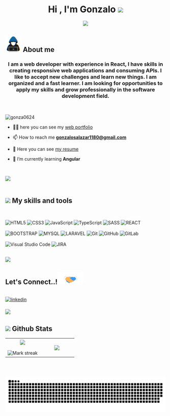 <h1 align="center"><b>Hi , I'm Gonzalo </b><img src="https://media.giphy.com/media/hvRJCLFzcasrR4ia7z/giphy.gif" width="35"></h1>

<p align="center">
  <a href="https://github.com/DenverCoder1/readme-typing-svg"><img src="https://readme-typing-svg.herokuapp.com?font=Time+New+Roman&color=cyan&size=25&center=true&vCenter=true&width=600&height=100&lines=Welcome+to+my+GitHub+profile+!;"></a>
</p>

## <picture><img src = "https://github.com/0xAbdulKhalid/0xAbdulKhalid/raw/main/assets/mdImages/about_me.gif" width = 50px></picture> **About me**

<h3 align="center">I am a web developer with experience in React, I have skills in creating responsive web applications and consuming APIs. I like to accept new challenges and learn new things. I am organized and a fast learner. I am looking for opportunities to apply my skills and grow professionally in the software development field.</h3>

<br>

<p align="left"> <img src="https://komarev.com/ghpvc/?username=gonza0624&label=Profile%20views&color=0e75b6&style=flat" alt="gonza0624" /> </p>

- 👨‍💻 here you can see my [web portfolio](https://gonzalosalazar.netlify.app/)

- 📫 How to reach me **gonzalosalazar1180@gmail.com**

- 📄 Here you can see [my resume](https://drive.google.com/file/d/1-ptEMtEmUhXjeMgDoPSpOpXzYKM9n-08/view)

- 🌱 I’m currently learning **Angular**

<br>

<img src="https://user-images.githubusercontent.com/73097560/115834477-dbab4500-a447-11eb-908a-139a6edaec5c.gif"><br><br>

## <img src="https://media2.giphy.com/media/QssGEmpkyEOhBCb7e1/giphy.gif?cid=ecf05e47a0n3gi1bfqntqmob8g9aid1oyj2wr3ds3mg700bl&rid=giphy.gif" width ="25"><b> My skills and tools</b>
<br>

   ![HTML5](https://img.shields.io/badge/HTML5%20-%23E34F26.svg?style=for-the-badge&logo=html5&logoColor=white)
   ![CSS3](https://img.shields.io/badge/CSS%20-%231572B6.svg?style=for-the-badge&logo=css3&logoColor=white)
   ![JavaScript](https://img.shields.io/badge/JavaScript%20-%23F7DF1E.svg?style=for-the-badge&logo=javascript&logoColor=black)
   ![TypeScript](https://img.shields.io/badge/TypeScript-007ACC?style=for-the-badge&logo=typescript&logoColor=white)
   ![SASS](https://img.shields.io/badge/Sass-CC6699?style=for-the-badge&logo=sass&logoColor=white)
   ![REACT](https://img.shields.io/badge/React-20232A?style=for-the-badge&logo=react&logoColor=61DAFB)
   <br><br>
   ![BOOTSTRAP](https://img.shields.io/badge/Bootstrap-563D7C?style=for-the-badge&logo=bootstrap&logoColor=white)
   ![MYSQL](https://img.shields.io/badge/MySQL-005C84?style=for-the-badge&logo=mysql&logoColor=white)
   ![LARAVEL](https://img.shields.io/badge/Laravel-FF2D20?style=for-the-badge&logo=laravel&logoColor=white)
   ![Git](https://img.shields.io/badge/git-%23F05033.svg?style=for-the-badge&logo=git&logoColor=white)
   ![GitHub](https://img.shields.io/badge/github-%23121011.svg?style=for-the-badge&logo=github&logoC)
   ![GitLab](https://img.shields.io/badge/GitLab-330F63?style=for-the-badge&logo=gitlab&logoColor=white)
   <br><br>
   ![Visual Studio Code](https://img.shields.io/badge/Visual_Studio_Code-0078D4?style=for-the-badge&logo=visual%20studio%20code&logoColor=white)
   ![JIRA](https://img.shields.io/badge/Jira-0052CC?style=for-the-badge&logo=Jira&logoColor=white)

<br>
<img src="https://user-images.githubusercontent.com/73097560/115834477-dbab4500-a447-11eb-908a-139a6edaec5c.gif">

## <b> Let's Connect..!</b><img src="https://github.com/0xAbdulKhalid/0xAbdulKhalid/raw/main/assets/mdImages/handshake.gif" width ="80">
<br>
<div align='left'>

<a href="https://www.linkedin.com/in/gonzalo-salazar-carvajal-965284218/" target="_blank">
<img src="https://img.shields.io/badge/linkedin-%2300acee.svg?color=405DE6&style=for-the-badge&logo=linkedin&logoColor=white" alt=linkedin style="margin-bottom: 5px;"/>
</a>
</li>

<br>

<br>
<img src="https://user-images.githubusercontent.com/73097560/115834477-dbab4500-a447-11eb-908a-139a6edaec5c.gif">
<br>

## <img src="https://media.giphy.com/media/iY8CRBdQXODJSCERIr/giphy.gif" width="35"><b> Github Stats </b>

<!--- stats & Trophy (start) -->
<p align="center">
  <!--- stats (start) -->
<table align="center">
<tr border="none">
<td width="50%" align="center">
  
  <img  align="center"  src="https://github-readme-stats.vercel.app/api?username=Gonza0624&theme=dark&show_icons=true&count_private=true" />
  <br></br>
  <img  title="🔥 Get streak stats for your profile at git.io/streak-stats" alt="Mark streak" src="https://github-readme-streak-stats.herokuapp.com/?user=Gonza0624&theme=dark&hide_border=false" /> 
</td>

<td width="50%" align="center">

  <img  align="center"  src="https://github-readme-stats.anuraghazra1.vercel.app/api/top-langs/?username=Gonza0624&theme=dark&hide_border=false&no-bg=true&no-frame=true&langs_count=10"/>
  
  </td>
</tr>
</table>
<!--- stats (end) -->

<br><br>
<!--- snake -->
<div align="center">
  <img  src="https://github.com/1999AZZAR/1999AZZAR/blob/main/resources/img/grid-snake.svg"
       alt="snake" /></a>
</div>

